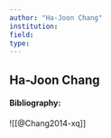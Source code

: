 ```yaml
---
author: "Ha-Joon Chang"
institution:
field:
type:
---
```


## Ha-Joon Chang
#### Bibliography:

![[@Chang2014-xq]]